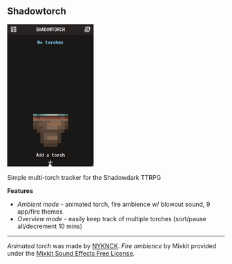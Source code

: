 ## Shadowtorch

<img src="demo_v110_alt.gif" alt="animated" width="200"/>

Simple multi-torch tracker for the Shadowdark TTRPG

**Features**

- _Ambient mode_ - animated torch, fire ambience w/ blowout sound, 9 app/fire themes
- _Overview mode_ - easily keep track of multiple torches (sort/pause all/decrement 10 mins)

---

_Animated torch_ was made by [NYKNCK](https://nyknck.itch.io/). _Fire ambience_ by Mixkit provided under the [Mixkit Sound Effects Free License](https://mixkit.co/license/#sfxFree).
